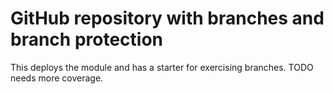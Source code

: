 # GitHub repository with branches and branch protection

This deploys the module and has a starter for exercising branches.  TODO needs more coverage.
